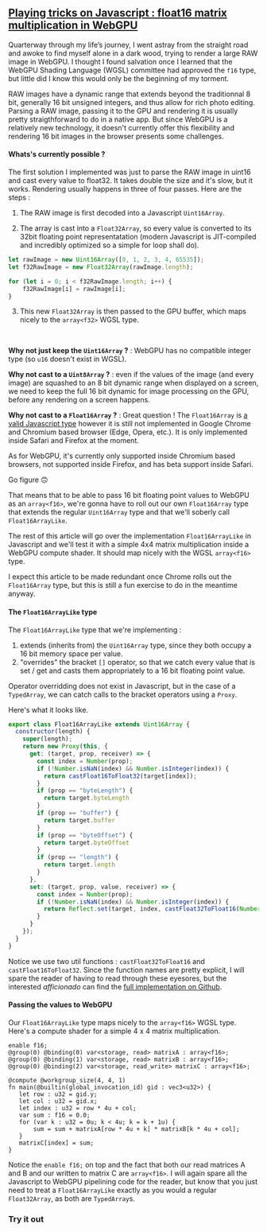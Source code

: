 ## [Playing tricks on Javascript : float16 matrix multiplication in WebGPU]()

Quarterway through my life’s journey, I went astray from the straight road and awoke to find myself alone in a dark wood, trying to render a large RAW image in WebGPU. I thought I found salvation once I learned that the WebGPU Shading Language (WGSL) committee had approved the ```f16``` type, but little did I know this would only be the beginning of my torment.  

RAW images have a dynamic range that extends beyond the traditionnal 8 bit, generally 16 bit unsigned integers, and thus allow for rich photo editing. Parsing a RAW image, passing it to the GPU and rendering it is usually pretty straigthforward to do in a native app. But since WebGPU is a relatively new technology, it doesn't currently offer this flexibility and rendering 16 bit images in the browser presents some challenges.

#### Whats's currently possible ?

The first solution I implemented was just to parse the RAW image in uint16 and cast every value to float32. It takes double the size and it's slow, but it works. Rendering usually happens in three of four passes. Here are the steps :

1. The RAW image is first decoded into a Javascript ```Uint16Array```.
   
2. The array is cast into a ```Float32Array```, so every value is converted to its 32bit floating point representatation (modern Javascript is JIT-compiled and incredibly optimized so a simple for loop shall do).

```js
let rawImage = new Uint16Array([0, 1, 2, 3, 4, 65535]);
let f32RawImage = new Float32Array(rawImage.length);

for (let i = 0; i < f32RawImage.length; i++) {
    f32RawImage[i] = rawImage[i];
}
```

3. This new ```Float32Array``` is then passed to the GPU buffer, which maps nicely to the ```array<f32>``` WGSL type.

<br>

**Why not just keep the ```Uint16Array``` ?** : WebGPU has no compatible integer type (so ```u16``` doesn't exist in WGSL). 

**Why not cast to a ```Uint8Array``` ?** : even if the values of the image (and every image) are squashed to an 8 bit dynamic range when displayed on a screen, we need to keep the full 16 bit dynamic for image processing on the GPU, before any rendering on a screen happens.

**Why not cast to a ```Float16Array``` ?** : Great question ! The ```Float16Array``` is [a valid Javascript type](https://developer.mozilla.org/en-US/docs/Web/JavaScript/Reference/Global_Objects/Float16Array) however it is still not implemented in Google Chrome and Chromium based browser (Edge, Opera, etc.). It is only implemented inside Safari and Firefox at the moment. 

As for WebGPU, it's currently only supported inside Chromium based browsers, not supported inside Firefox, and has beta support inside Safari.

Go figure 🙃

That means that to be able to pass 16 bit floating point values to WebGPU as an ```array<f16>```, we're gonna have to roll out our own ```Float16Array``` type that extends the regular ```Uint16Array``` type and that we'll soberly call ```Float16ArrayLike```.

The rest of this article will go over the implementation ```Float16ArrayLike``` in Javascript and we'll test it with a simple 4x4 matrix multiplication inside a WebGPU compute shader. It should map nicely with the WGSL  ```array<f16>``` type.

I expect this article to be made redundant once Chrome rolls out the ```Float16Array``` type, but this is still a fun exercise to do in the meantime anyway.

#### The ```Float16ArrayLike``` type

The ```Float16ArrayLike``` type that we're implementing : 

1. extends (inherits from) the ```Uint16Array``` type, since they both occupy a 16 bit memory space per value.
2. "overrides" the bracket ```[]``` operator, so that we catch every value that is set / get and casts them appropriately to a 16 bit floating point value.

Operator overridding does not exist in Javascript, but in the case of a ```TypedArray```, we can catch calls to the bracket operators using a ```Proxy```.

Here's what it looks like.

```js
export class Float16ArrayLike extends Uint16Array {
  constructor(length) {
    super(length);
    return new Proxy(this, {
      get: (target, prop, receiver) => {
        const index = Number(prop);
        if (!Number.isNaN(index) && Number.isInteger(index)) {
          return castFloat16ToFloat32(target[index]);
        }
        if (prop == "byteLength") {
          return target.byteLength
        }
        if (prop == "buffer") {
          return target.buffer
        }
        if (prop == "byteOffset") {
          return target.byteOffset
        }
        if (prop == "length") {
          return target.length
        }
      },
      set: (target, prop, value, receiver) => {
        const index = Number(prop);
        if (!Number.isNaN(index) && Number.isInteger(index)) {
          return Reflect.set(target, index, castFloat32ToFloat16(Number(value)), receiver);
        }
      }
    });
  }
}
```
 
 Notice we use two util functions : ```castFloat32ToFloat16``` and ```castFloat16ToFloat32```. Since the function names are pretty explicit, I will spare the reader of having to read through these eyesores, but the interested _afficionado_ can find the [full implementation on Github](https://github.com/dany-demise/dany-demise.github.io/blob/main/float16-webgpu/assets/float16-array.js).

 #### Passing the values to WebGPU
 Our ```Float16ArrayLike``` type maps nicely to the ```array<f16>``` WGSL type. Here's a compute shader for a simple 4 x 4 matrix multiplication.

 ```wgsl
 enable f16;
@group(0) @binding(0) var<storage, read> matrixA : array<f16>;
@group(0) @binding(1) var<storage, read> matrixB : array<f16>;
@group(0) @binding(2) var<storage, read_write> matrixC : array<f16>;

@compute @workgroup_size(4, 4, 1)
fn main(@builtin(global_invocation_id) gid : vec3<u32>) {
    let row : u32 = gid.y;
    let col : u32 = gid.x;
    let index : u32 = row * 4u + col;
    var sum : f16 = 0.0;
    for (var k : u32 = 0u; k < 4u; k = k + 1u) {
        sum = sum + matrixA[row * 4u + k] * matrixB[k * 4u + col];
    }
    matrixC[index] = sum;
}
 ```

 Notice the ```enable f16;``` on top and the fact that both our read matrices A and B and our written to matrix C are ```array<f16>```. I will again spare all the Javascript to WebGPU pipelining code for the reader, but know that you just need to treat a ```Float16ArrayLike``` exactly as you would a regular ```Float32Array```, as both are ```TypedArray```s.

### Try it out

